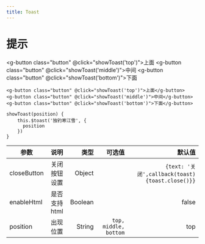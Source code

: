```yaml
---
title: Toast
---
```

# 提示

<g-button class="button" @click="showToast('top')">上面</g-button>
<g-button class="button" @click="showToast('middle')">中间</g-button>
<g-button class="button" @click="showToast('bottom')">下面</g-button>
```
<g-button class="button" @click="showToast('top')">上面</g-button>
<g-button class="button" @click="showToast('middle')">中间</g-button>
<g-button class="button" @click="showToast('bottom')">下面</g-button>

showToast(position) {
    this.$toast('独钓寒江雪', {
      position
    })
}
```

<script>
export default {
  mounted() {
    import('../../src/toast').then(module => {
      // use code
    })
  },
  methods: {
    showToast(position) {
      this.$toast('独钓寒江雪', {
        position
      })
    }
  }
}
</script>
| 参数        | 说明           | 类型  |  可选值  | 默认值 |
| ------------- |:-------------:| -----:|-----:|-----:|
| closeButton      | 关闭按钮设置 | Object |   | `{text: '关闭',callback(toast) {toast.close()}}`|
| enableHtml      | 是否支持html      |   Boolean |   |  false |
| position | 出现位置      |    String |  `top, middle, bottom` | top |

